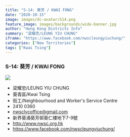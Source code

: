 ```yaml
---
title: "S-14: 葵芳 / KWAI FONG"
date: "2020-10-15"
image: images/dc-avatar/S14.png
feature_image: images/backgrounds/wide-banner.jpg
author: "Hong Kong Districts Info"
summary: "梁耀忠/LEUNG YIU CHUNG"
iframe: "https://www.facebook.com/nwscleungyiuchung/"
categories: ["New Territories"]
tags: ["Kwai Tsing"]
---
```


### S-14: 葵芳 / KWAI FONG  
![](/images/dc-avatar/S14.png)  

 - 梁耀忠/LEUNG YIU CHUNG  
 - 葵青區/Kwai Tsing  
 - 街工/Neighbourhood and Worker's Service Centre  
 - 2410 0360  
 - nwsclycoffice@gmail.com  
 - 新界葵涌葵芳邨葵仁樓地下7-9號  
 - http://www.nwsc.org.hk  
 - https://www.facebook.com/nwscleungyiuchung/
